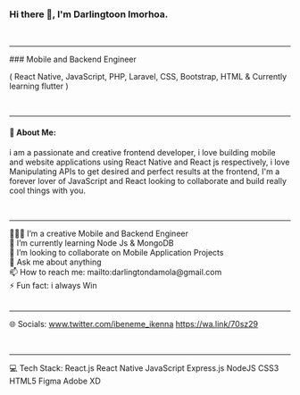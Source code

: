 ### Hi there 👋, I'm Darlingtoon Imorhoa.
 
<br>
<hr>
### Mobile and Backend Engineer

<br>
<p>( React Native, JavaScript, PHP, Laravel, CSS, Bootstrap, HTML & Currently learning flutter )</p>

<br>
<hr>

<h4>💫 About Me:</h4>
<p>
i am a passionate and creative frontend developer, i love building mobile and website applications using React Native and React js respectively, i love Manipulating APIs to get desired and perfect results at the frontend, I'm a forever lover of JavaScript and React looking to collaborate and build really cool things with you.
</p>
 
<br>
<hr>
👨🏻‍💻 I’m a creative Mobile and Backend Engineer <br>
🌱 I’m currently learning Node Js & MongoDB <br>
👯 I’m looking to collaborate on Mobile Application Projects <br>
💬 Ask me about anything <br>
📫 How to reach me: mailto:darlingtondamola@gmail.com <br>
⚡ Fun fact: i always Win <br>


<br>
<hr>

🌐 Socials:
www.twitter.com/ibeneme_ikenna
https://wa.link/70sz29


<br>
<hr>

💻 Tech Stack:
React.js
React Native
JavaScript
Express.js
NodeJS
CSS3
HTML5
Figma
Adobe XD


<!--
**Darmolar/Darmolar** is a ✨ _special_ ✨ repository because its `README.md` (this file) appears on your GitHub profile.

Here are some ideas to get you started:

- 🔭 I’m currently working on ...
- 🌱 I’m currently learning ...
- 👯 I’m looking to collaborate on ...
- 🤔 I’m looking for help with ...
- 💬 Ask me about ...
- 📫 How to reach me: ...
- 😄 Pronouns: ...
- ⚡ Fun fact: ...
-->
